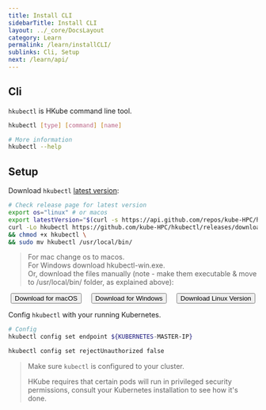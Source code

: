 ```yaml
---
title: Install CLI
sidebarTitle: Install CLI
layout: ../_core/DocsLayout
category: Learn
permalink: /learn/installCLI/
sublinks: Cli, Setup
next: /learn/api/
---
```


## Cli

`hkubectl` is HKube command line tool.

```bash
hkubectl [type] [command] [name]

# More information
hkubectl --help
```

## Setup

Download `hkubectl` [latest version](https://github.com/kube-HPC/hkubectl/releases):

```bash
# Check release page for latest version
export os="linux" # or macos
export latestVersion="$(curl -s https://api.github.com/repos/kube-HPC/hkubectl/releases/latest | grep -oP '"tag_name": "\K(.*)(?=")')"
curl -Lo hkubectl https://github.com/kube-HPC/hkubectl/releases/download/${latestVersion}/hkubectl-${os} \
&& chmod +x hkubectl \
&& sudo mv hkubectl /usr/local/bin/
```

> For mac change os to macos.  
> For Windows download hkubectl-win.exe.  
> Or, download the files manually (note - make them executable & move to /usr/local/bin/ folder, as explained above):
>
<div style="display: flex; justify-content: center; gap: 20px; flex-wrap: wrap;">
    <a href="/hkubectl_files/hkubectl-macos" download>
        <button class="download-btn"> Download for macOS </button>
    </a>
    <a href="/hkubectl_files/hkubectl-win.exe" download>
        <button class="download-btn"> Download for Windows </button>
    </a>
    <a href="/hkubectl_files/hkubectl-linux" download>
        <button class="download-btn"> Download Linux Version </button>
    </a>
</div>

Config `hkubectl` with your running Kubernetes.

```bash
# Config
hkubectl config set endpoint ${KUBERNETES-MASTER-IP}

hkubectl config set rejectUnauthorized false
```

> Make sure `kubectl` is configured to your cluster.
>
> HKube requires that certain pods will run in privileged security permissions, consult your Kubernetes installation to see how it's done.